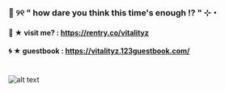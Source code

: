 ###  🧿 ୨୧  " how dare you think this time's enough !? " ⊹・ 
####  🪼 ★ visit me? : https://rentry.co/vitalityz 
#### 🌀 ★   guestbook : https://vitalityz.123guestbook.com/
#
![alt text](https://i.pinimg.com/736x/fb/33/ec/fb33ecc71d2dff095305f0735a0c80b4.jpg)
<!--
**vitalityz/vitalityz** is a ✨ _special_ ✨ repository because its `README.md` (this file) appears on your GitHub profile.

Here are some ideas to get you started:

- " so, go ahead baby, run your mouth! " 
- links : https://rentry.co/vitalityz
- 👯 I’m looking to collaborate on ...
- 🤔 I’m looking for help with ...
- 💬 Ask me about ...
- 📫 How to reach me: ...
- 😄 Pronouns: ...
- ⚡ Fun fact: ...
-->
